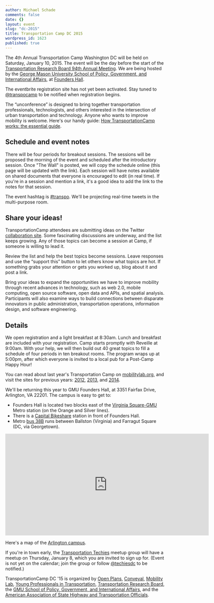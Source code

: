 ```yaml
---
author: Michael Schade
comments: false
date: {}
layout: event
slug: "dc-2015"
title: Transportation Camp DC 2015
wordpress_id: 1623
published: true
---
```


The 4th Annual Transportation Camp Washington DC will be held on Saturday, January 10, 2015. The event will be the day before the start of the [Transportation Research Board 94th Annual Meeting](http://www.trb.org/AnnualMeeting2015/AnnualMeeting2015.aspx). We are being hosted by the [George Mason University School of Policy, Government, and International Affairs](http://spgia.gmu.edu/), at [Founders Hall](http://arlington.gmu.edu/).

The eventbrite registration site has not yet been activated. Stay tuned to [@transpocamp](https://twitter.com/transpocamp) to be notified when registration begins.

The “unconference” is designed to bring together transportation professionals, technologists, and others interested in the intersection of urban transportation and technology. Anyone who wants to improve mobility is welcome. Here's our handy guide: [How TransportationCamp works: the essential guide](http://transportationcamp.org/2011/02/how-transportationcamp-works-the-essential-guide/).

## Schedule and event notes
There will be four periods for breakout sessions. The sessions will be proposed the morning of the event and scheduled after the introductory session. Once "The Wall" is posted, we will copy the schedule online (this page will be updated with the link). Each session will have notes available on shared documents that everyone is encouraged to edit (in real time). If you're in a session and mention a link, it's a good idea to add the link to the notes for that session.

The event hashtag is [#transpo](https://twitter.com/search?q=%23transpo&src=typd&f=realtime). We'll be projecting real-time tweets in the multi-purpose room.

## Share your ideas!
TransportationCamp attendees are submitting ideas on the Twitter [collaboration site](http://ideas.transportationcamp.org). Some fascinating discussions are underway, and the list keeps growing. Any of those topics can become a session at Camp, if someone is willing to lead it.

Review the list and help the best topics become sessions. Leave responses and use the “support this” button to let others know what topics are hot. If something grabs your attention or gets you worked up, blog about it and post a link.

Bring your ideas to expand the opportunities we have to improve mobility through recent advances in technology, such as web 2.0, mobile computing, open source software, open data and APIs, and spatial analysis. Participants will also examine ways to build connections between disparate innovators in public administration, transportation operations, information design, and software engineering.

## Details
We open registration and a light breakfast at 8:30am. Lunch and breakfast are included with your registration. Camp starts promptly with Reveille at 9:00am. With your help, we will then build out 40 great topics to fill a schedule of four periods in ten breakout rooms. The program wraps up at 5:00pm, after which everyone is invited to a local pub for a Post-Camp Happy Hour!

You can read about last year's Transportation Camp on [mobilitylab.org](http://mobilitylab.org/tag/transportationcamp/), and visit the sites for previous years: [2012](http://transportationcamp.org/events/dc/), [2013](http://transportationcamp.org/events/dc-2013/), and [2014](http://transportationcamp.org/events/dc-2014/). 

We'll be returning this year to GMU Founders Hall, at 3351 Fairfax Drive, Arlington, VA 22201. The campus is easy to get to:

  * Founders Hall is located two blocks east of the [Virginia Square-GMU](http://www.wmata.com/rail/station_detail.cfm?station_id=98) Metro station (on the Orange and Silver lines).
  * There is a [Capital Bikeshare](http://www.capitalbikeshare.com/) station in front of Founders Hall.
  * Metro [bus 38B](http://www.wmata.com/bus/timetables/view.cfm?line=12) runs between Ballston (Virginia) and Farragut Square (DC, via Georgetown).

<iframe align=center src="https://www.google.com/maps/embed?pb=!1m18!1m12!1m3!1d1552.8558231973786!2d-77.10089523808!3d38.88483864213981!2m3!1f0!2f0!3f0!3m2!1i1024!2i768!4f13.1!3m3!1m2!1s0x89b7b6828ba038d9%3A0xdc8b8bb98b169604!2sGeorge+Mason+University-Arlington+Campus!5e0!3m2!1sen!2sus!4v1412725299805" width="640" height="320" frameborder="0" style="border:0"></iframe>

Here's a map of the [Arlington campus](http://info.gmu.edu/Maps/ArlingtonMap14.pdf). 

If you're in town early, the [Transportation Techies](http://www.meetup.com/Transportation-Techies/) meetup group will have a meetup on Thursday, January 8, which you are invited to sign up for. (Event is not yet on the calendar; join the group or follow [@techiesdc](https://twitter.com/techiesdc) to be notified.)

TransportationCamp DC '15 is organized by [Open Plans](http://openplans.org/), [Conveyal](http://www.conveyal.com/), [Mobility Lab](http://mobilitylab.org/), [Young Professionals in Transportation](http://yptransportation.org/), [Transportation Research Board](http://www.trb.org/), the [GMU School of Policy, Government, and International Affairs](http://spgia.gmu.edu/), and the [American Association of State Highway and Transportation Officials](http://www.transportation.org/).
